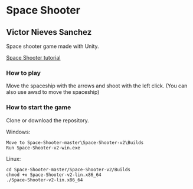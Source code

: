 # Space Shooter
## Victor Nieves Sanchez

Space shooter game made with Unity.

[Space Shooter tutorial](https://unity3d.com/es/learn/tutorials/s/space-shooter-tutorial)

### How to play
Move the spaceship with the arrows and shoot with the left click. 
(You can also use awsd to move the spaceship)

### How to start the game
Clone or download the repository.

Windows:
```
Move to Space-Shooter-master\Space-Shooter-v2\Builds
Run Space-Shooter-v2-win.exe
```
Linux:
```
cd Space-Shooter-master/Space-Shooter-v2/Builds
chmod +x Space-Shooter-v2-lin.x86_64
./Space-Shooter-v2-lin.x86_64
```
